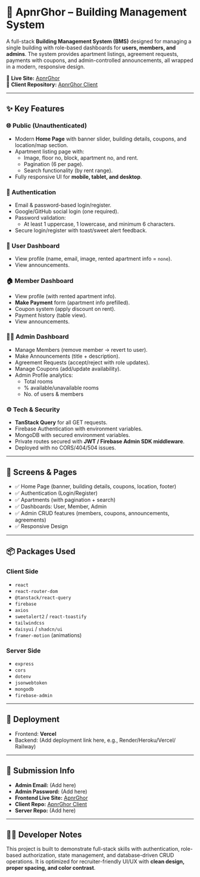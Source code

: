 # 🏢 ApnrGhor – Building Management System  

A full-stack **Building Management System (BMS)** designed for managing a single building with role-based dashboards for **users, members, and admins**. The system provides apartment listings, agreement requests, payments with coupons, and admin-controlled announcements, all wrapped in a modern, responsive design.  

🔗 **Live Site:** [ApnrGhor](https://apnr-ghor.vercel.app/)  
📂 **Client Repository:** [ApnrGhor Client](https://github.com/j-ami-l/ApnrGhor) 

---

## ✨ Key Features  

### 🌐 Public (Unauthenticated)  
- Modern **Home Page** with banner slider, building details, coupons, and location/map section.  
- Apartment listing page with:  
  - Image, floor no, block, apartment no, and rent.  
  - Pagination (6 per page).  
  - Search functionality (by rent range).  
- Fully responsive UI for **mobile, tablet, and desktop**.  

### 🔑 Authentication  
- Email & password-based login/register.  
- Google/GitHub social login (one required).  
- Password validation:  
  - At least 1 uppercase, 1 lowercase, and minimum 6 characters.  
- Secure login/register with toast/sweet alert feedback.  

### 👤 User Dashboard  
- View profile (name, email, image, rented apartment info = `none`).  
- View announcements.  

### 🏠 Member Dashboard  
- View profile (with rented apartment info).  
- **Make Payment** form (apartment info prefilled).  
- Coupon system (apply discount on rent).  
- Payment history (table view).  
- View announcements.  

### 👨‍💼 Admin Dashboard  
- Manage Members (remove member → revert to user).  
- Make Announcements (title + description).  
- Agreement Requests (accept/reject with role updates).  
- Manage Coupons (add/update availability).  
- Admin Profile analytics:  
  - Total rooms  
  - % available/unavailable rooms  
  - No. of users & members  

### ⚙️ Tech & Security  
- **TanStack Query** for all GET requests.  
- Firebase Authentication with environment variables.  
- MongoDB with secured environment variables.  
- Private routes secured with **JWT / Firebase Admin SDK middleware**.  
- Deployed with no CORS/404/504 issues.  

---

## 📸 Screens & Pages  
- ✅ Home Page (banner, building details, coupons, location, footer)  
- ✅ Authentication (Login/Register)  
- ✅ Apartments (with pagination + search)  
- ✅ Dashboards: User, Member, Admin  
- ✅ Admin CRUD features (members, coupons, announcements, agreements)  
- ✅ Responsive Design  

---

## 📦 Packages Used  

### Client Side  
- `react`  
- `react-router-dom`  
- `@tanstack/react-query`  
- `firebase`  
- `axios`  
- `sweetalert2` / `react-toastify`  
- `tailwindcss`  
- `daisyui` / `shadcn/ui`  
- `framer-motion` (animations)  

### Server Side  
- `express`  
- `cors`  
- `dotenv`  
- `jsonwebtoken`  
- `mongodb`  
- `firebase-admin`  

---

## 🚀 Deployment  
- Frontend: **Vercel**  
- Backend: (Add deployment link here, e.g., Render/Heroku/Vercel/ Railway)  

---

## 📝 Submission Info  

- **Admin Email:** (Add here)  
- **Admin Password:** (Add here)  
- **Frontend Live Site:** [ApnrGhor](https://apnr-ghor.vercel.app/)  
- **Client Repo:** [ApnrGhor Client](https://github.com/j-ami-l/ApnrGhor)  
- **Server Repo:** (Add here)  

---

## 👨‍💻 Developer Notes  
This project is built to demonstrate full-stack skills with authentication, role-based authorization, state management, and database-driven CRUD operations. It is optimized for recruiter-friendly UI/UX with **clean design, proper spacing, and color contrast**.  

